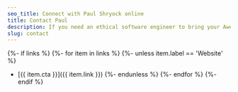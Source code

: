 ```yaml
---
seo_title: Connect with Paul Shryock online
title: Contact Paul
description: If you need an ethical software engineer to bring your Awesome Project™ to life, get in touch with Paul in one of the following ways.
slug: contact
---
```

{%- if links %}
  {%- for item in links %}
  {%- unless item.label == 'Website' %}
- [{{ item.cta }}]({{ item.link }})
  {%- endunless %}
  {%- endfor %}
{%- endif %}